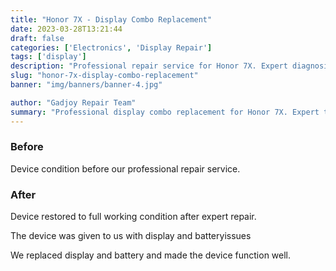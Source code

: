 ```yaml
---
title: "Honor 7X - Display Combo Replacement"
date: 2023-03-28T13:21:44
draft: false
categories: ['Electronics', 'Display Repair']
tags: ['display']
description: "Professional repair service for Honor 7X. Expert diagnosis and quality repairs in Bangalore."
slug: "honor-7x-display-combo-replacement"
banner: "img/banners/banner-4.jpg"

author: "Gadjoy Repair Team"
summary: "Professional display combo replacement for Honor 7X. Expert technicians, quality parts, warranty included."
---
```


### Before

Device condition before our professional repair service.

### After

Device restored to full working condition after expert repair.

The device was given to us with display and batteryissues

We replaced display and battery and made the device function well.